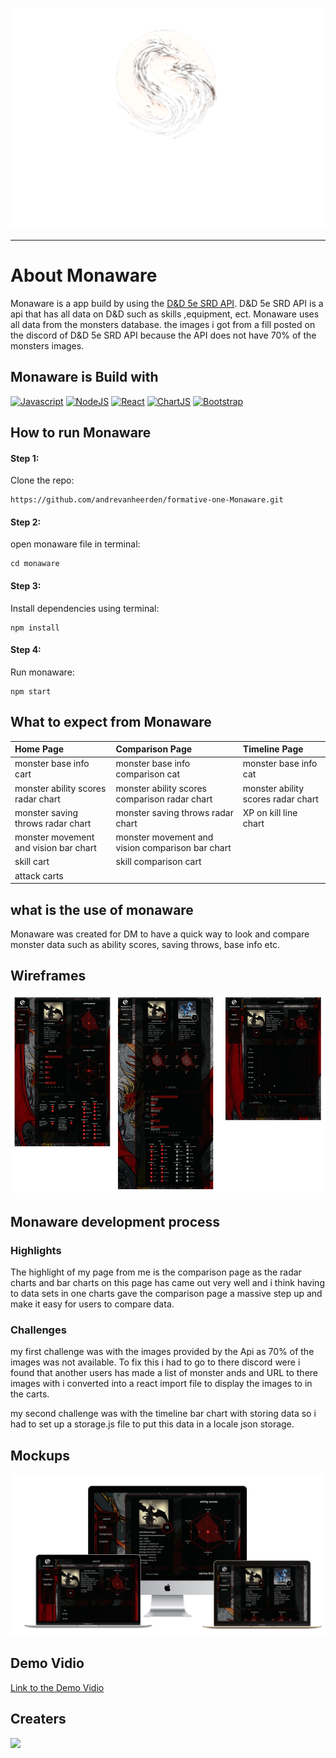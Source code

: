 ![monaware headder img](https://github.com/andrevanheerden/formative-one-Monaware/blob/main/monaware/src/Assets/images/logo.png)

- - - -

# About Monaware

Monaware is a app build by using the [D&D 5e SRD API](https://5e-bits.github.io/docs/). D&D 5e SRD API is a api that has all data on D&D such as skills ,equipment, ect. Monaware uses all data from the monsters database. the images i got from a fill posted on the discord of D&D 5e SRD API because the API does not have 70% of the monsters images.



## Monaware is Build with

[![Javascript](https://img.shields.io/badge/JavaScript-323330?style=for-the-badge&logo=javascript&logoColor=F7DF1E)](https://www.javascript.com/)
[![NodeJS](https://img.shields.io/badge/Node.js-339933?style=for-the-badge&logo=nodedotjs&logoColor=white)](https://nodejs.org/en)
[![React](https://img.shields.io/badge/React-20232A?style=for-the-badge&logo=react&logoColor=61DAFB)](https://react.dev/)
[![ChartJS](https://img.shields.io/badge/Chart.js-FF6384?style=for-the-badge&logo=chartdotjs&logoColor=white)](https://www.chartjs.org/)
[![Bootstrap](https://img.shields.io/badge/Bootstrap-563D7C?style=for-the-badge&logo=bootstrap&logoColor=white)](https://getbootstrap.com/)



## How to run Monaware

#### Step 1:

Clone the repo:
```
https://github.com/andrevanheerden/formative-one-Monaware.git
```
#### Step 2:

open monaware file in terminal:

```
cd monaware
```

#### Step 3:

Install dependencies using terminal:

```
npm install
```

#### Step 4:

Run monaware:

```
npm start
```

## What to expect from Monaware
| Home Page | Comparison Page | Timeline Page |
| :--- | :--- | :--- |
| monster base info cart |  monster base info comparison cat | monster base info cat |
| monster ability scores radar chart | monster ability scores comparison radar chart | monster ability scores radar chart |
| monster saving throws radar chart | monster saving throws radar chart | XP on kill line chart |
| monster movement and vision bar chart | monster movement and vision comparison bar chart |  |
| skill cart | skill comparison cart |  |
| attack carts | |  |

## what is the use of monaware

Monaware was created for DM to have a quick way to look and compare monster data such as ability scores, saving throws, base info etc.

## Wireframes

![Wireframe](https://github.com/andrevanheerden/formative-one-Monaware/blob/main/monaware/src/Assets/images/Wireframes/wierframe.png)

## Monaware development process

### Highlights

The highlight of my page from me is the comparison page as the radar charts and bar charts on this page has came out very well and i think having to data sets in one charts gave the comparison page a massive step up and make it easy for users to compare data.

### Challenges

my first challenge was with the images provided by the Api as 70% of the images was not available. To fix this i had to go to there discord were i found that another users has made a list of monster ands and URL to there images with i converted into a react import file to display the images to in the carts.

my second challenge was with the timeline bar chart with storing data so i had to set up a storage.js file to put this data in a locale json storage.

## Mockups

![Mockups](https://github.com/andrevanheerden/formative-one-Monaware/blob/main/monaware/src/Assets/images/Wireframes/mockup.png)

## Demo Vidio

[Link to the Demo Vidio](https://drive.google.com/file/d/1IYq-TGkVZ1KIcWjcZCgO6fOWaFrIwBxk/view?usp=sharing)

## Creaters

<a href="https://github.com/andrevanheerden/formative-one-Monaware/graphs/contributors">
  <img src="https://contrib.rocks/image?repo=andrevanheerden/formative-one-Monaware" />
</a>
